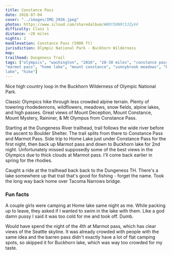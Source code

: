 ```yaml
---
title: Constance Pass
date: 2016-07-04
cover: "../images/IMG_2936.jpeg"
photos: https://www.icloud.com/sharedalbum/#B0Y5ON9t3JZyV4
difficulty: Class 1
distance: ~28 miles
nights: 2
maxElevation: Constance Pass (5900 ft)
jurisdiction: Olympic National Park - Buckhorn Wilderness
map:
trailhead: Dungeness Trail
tags: ["olympics", "washington", "2016", "20-30 miles", "constance pass",
"marmot pass", "home lake", "mount constance", "sunnybrook meadows", "buckhorn
lake", "hike"]
---
```


Nice high country loop in the Buckhorn Wilderness of Olympic National Park.

Classic Olympics hike through less crowded alpine terrain.  Plenty of towering
rhodedenrons, wildflowers, meadows, snow fields, alpine lakes, and high passes.
Great views of Mount Deception, Mount Constance, Mount Mystery, Raininer, & Mt
Olympus from Constance Pass.

Starting at the Dungeness River trailhead, trail follows the wide river before
the ascent to Boulder Shelter.  The trail splits from there to Constance Pass
and Marmot Pass.  Side trip to Home Lake just under Constance Pass for the
first night, then back up Marmot pass and down to Buckhorn lake for 2nd night.
Unfortunately missed supposedly some of the best views in the Olympics due to
thick clouds at Marmot pass.  I'll come back earlier in spring for the rhodies.

Caught a ride at the trailhead back back to the Dungeness TH.  There's a lake
somewhere up that trail that's good for fishing - forget the name.  Took the
long way back home over Tacoma Narrows bridge.

### Fun facts

A couple girls were camping at Home lake same night as me.  While packing up to
leave, they asked if I wanted to swim in the lake with them.  Like a god damn
pussy I said it was too cold for me and took off.  Dumb.

Would have spend the night of the 4th at Marmot pass, which has clear views of
the Seattle skyline.  It was already crowded with people with the same idea and
the barren pass didn't exactly have a lot of flat camping spots, so skipped it
for Buckhorn lake, which was way too crowded for my taste.

